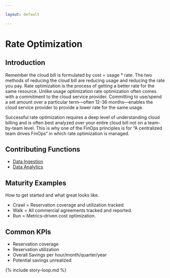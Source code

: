 ```yaml
---

layout: default

---
```


# Rate Optimization

## Introduction

Remember the cloud bill is formulated by cost = usage * rate. The two methods of reducing the cloud bill are reducing usage and reducing the rate you pay. Rate optimization is the process of getting a better rate for the same resource. Unlike usage optimization rate optimization often comes with a commitment to the cloud service provider. Committing to use/spend a set amount over a particular term—often 12-36 months—enables the cloud service provider to provide a lower rate for the same usage. 

Successful rate optimization requires a deep level of understanding cloud billing and is often best analyzed over your entire cloud bill not on a team-by-team level. This is why one of the FinOps principles is for “A centralized team drives FinOps“ in which rate optimization is managed.

## Contributing Functions

 * [Data Ingestion](/framework/functions/data-ingestion/)
 * [Data Analytics](/framework/functions/data-analytics/)


## Maturity Examples

How to get started and what great looks like.

 * Crawl = Reservation coverage and utilization tracked
 * Walk = All commercial agreements tracked and reported.
 * Run = Metrics-driven cost optimization.

## Common KPIs

 * Reservation coverage
 * Reservation utilization
 * Overall Savings per hour/month/quarter/year
 * Potential savings unrealized

{% include story-loop.md %}